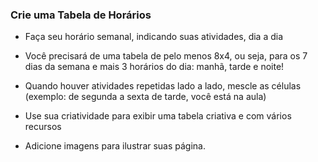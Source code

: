 ### Crie uma Tabela de Horários
- Faça seu horário semanal, indicando suas
atividades, dia a dia

- Você precisará de uma tabela de pelo menos 8x4,
ou seja, para os 7 dias da semana e mais 3
horários do dia: manhã, tarde e noite!

- Quando houver atividades repetidas lado a lado,
mescle as células (exemplo: de segunda a sexta
de tarde, você está na aula)

- Use sua criatividade para exibir uma tabela
criativa e com vários recursos

- Adicione imagens para ilustrar suas página. 
